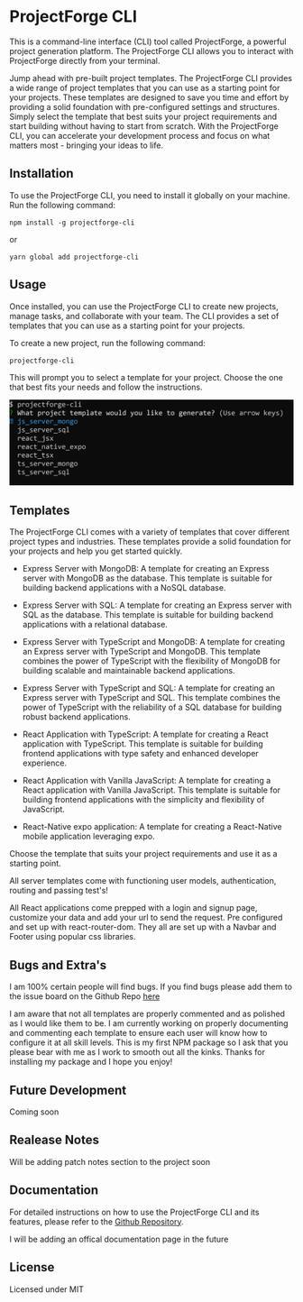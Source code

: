 # ProjectForge CLI

This is a command-line interface (CLI) tool called ProjectForge, a powerful project generation platform. The ProjectForge CLI allows you to interact with ProjectForge directly from your terminal. 

Jump ahead with pre-built project templates. The ProjectForge CLI provides a wide range of project templates that you can use as a starting point for your projects. These templates are designed to save you time and effort by providing a solid foundation with pre-configured settings and structures. Simply select the template that best suits your project requirements and start building without having to start from scratch. With the ProjectForge CLI, you can accelerate your development process and focus on what matters most - bringing your ideas to life. 

## Installation

To use the ProjectForge CLI, you need to install it globally on your machine. Run the following command:

```shell
npm install -g projectforge-cli
```

or

```shell
yarn global add projectforge-cli
```

## Usage

Once installed, you can use the ProjectForge CLI to create new projects, manage tasks, and collaborate with your team. The CLI provides a set of templates that you can use as a starting point for your projects.

To create a new project, run the following command:

```shell
projectforge-cli
```

This will prompt you to select a template for your project. Choose the one that best fits your needs and follow the instructions.

![alt text](assets/projectforge.png)

## Templates

The ProjectForge CLI comes with a variety of templates that cover different project types and industries. These templates provide a solid foundation for your projects and help you get started quickly.

- Express Server with MongoDB: A template for creating an Express server with MongoDB as the database. This template is suitable for building backend applications with a NoSQL database.

- Express Server with SQL: A template for creating an Express server with SQL as the database. This template is suitable for building backend applications with a relational database.

- Express Server with TypeScript and MongoDB: A template for creating an Express server with TypeScript and MongoDB. This template combines the power of TypeScript with the flexibility of MongoDB for building scalable and maintainable backend applications.

- Express Server with TypeScript and SQL: A template for creating an Express server with TypeScript and SQL. This template combines the power of TypeScript with the reliability of a SQL database for building robust backend applications.

- React Application with TypeScript: A template for creating a React application with TypeScript. This template is suitable for building frontend applications with type safety and enhanced developer experience.

- React Application with Vanilla JavaScript: A template for creating a React application with Vanilla JavaScript. This template is suitable for building frontend applications with the simplicity and flexibility of JavaScript.

- React-Native expo application: A template for creating a React-Native mobile application leveraging expo. 

Choose the template that suits your project requirements and use it as a starting point.

All server templates come with functioning user models, authentication, routing and passing test's!

All React applications come prepped with a login and signup page, customize your data and add your url to send the request. Pre configured and set up with react-router-dom. They all are set up with a Navbar and Footer using popular css libraries.

## Bugs and Extra's
I am 100% certain people will find bugs. If you find bugs please add them to the issue board on the Github Repo [here](https://github.com/SSPENELOPE/projectforge-cli/issues) 

I am aware that not all templates are properly commented and as polished as I would like them to be. I am currently working on properly documenting and commenting each template to ensure each user will know how to configure it at all skill levels. This is my first NPM package so I ask that you please bear with me as I work to smooth out all the kinks. Thanks for installing my package and I hope you enjoy!

## Future Development
Coming soon

## Realease Notes
Will be adding patch notes section to the project soon 

## Documentation

For detailed instructions on how to use the ProjectForge CLI and its features, please refer to the [Github Repository](https://github.com/SSPENELOPE/projectforge-cli).

I will be adding an offical documentation page in the future

## License
Licensed under MIT
